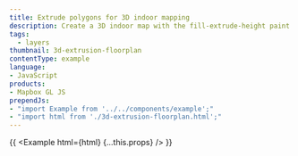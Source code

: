 ```yaml
---
title: Extrude polygons for 3D indoor mapping
description: Create a 3D indoor map with the fill-extrude-height paint property.
tags:
  - layers
thumbnail: 3d-extrusion-floorplan
contentType: example
language:
- JavaScript
products:
- Mapbox GL JS
prependJs:
- "import Example from '../../components/example';"
- "import html from './3d-extrusion-floorplan.html';"
---
```


{{ <Example html={html} {...this.props} /> }}
